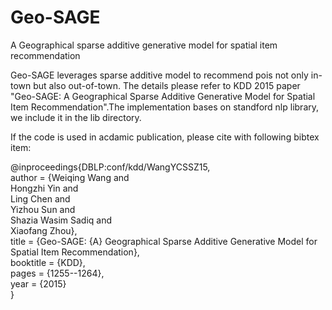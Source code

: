 # Geo-SAGE
A Geographical sparse additive generative model for spatial item recommendation

Geo-SAGE leverages sparse additive model to recommend pois not only in-town but also out-of-town.
The details please refer to KDD 2015 paper "Geo-SAGE: A Geographical Sparse Additive Generative Model for Spatial Item Recommendation".The implementation bases on standford nlp library, we include it in the lib directory.

If the code is used in acdamic publication, please cite with following bibtex item:

@inproceedings{DBLP:conf/kdd/WangYCSSZ15,</br>
  author    = {Weiqing Wang and</br>
               Hongzhi Yin and</br>
               Ling Chen and</br>
               Yizhou Sun and</br>
               Shazia Wasim Sadiq and</br>
               Xiaofang Zhou},</br>
  title     = {Geo-SAGE: {A} Geographical Sparse Additive Generative Model for Spatial Item Recommendation},</br>
  booktitle = {KDD},</br>
  pages     = {1255--1264},</br>
  year      = {2015}</br>
}</br>

